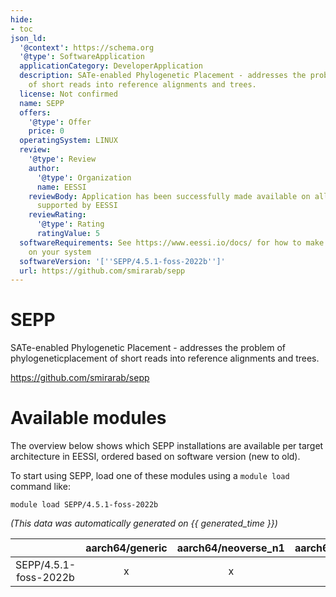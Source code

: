 ```yaml
---
hide:
- toc
json_ld:
  '@context': https://schema.org
  '@type': SoftwareApplication
  applicationCategory: DeveloperApplication
  description: SATe-enabled Phylogenetic Placement - addresses the problem of phylogeneticplacement
    of short reads into reference alignments and trees.
  license: Not confirmed
  name: SEPP
  offers:
    '@type': Offer
    price: 0
  operatingSystem: LINUX
  review:
    '@type': Review
    author:
      '@type': Organization
      name: EESSI
    reviewBody: Application has been successfully made available on all architectures
      supported by EESSI
    reviewRating:
      '@type': Rating
      ratingValue: 5
  softwareRequirements: See https://www.eessi.io/docs/ for how to make EESSI available
    on your system
  softwareVersion: '[''SEPP/4.5.1-foss-2022b'']'
  url: https://github.com/smirarab/sepp
---
```


SEPP
====


SATe-enabled Phylogenetic Placement - addresses the problem of phylogeneticplacement of short reads into reference alignments and trees.

https://github.com/smirarab/sepp
# Available modules


The overview below shows which SEPP installations are available per target architecture in EESSI, ordered based on software version (new to old).

To start using SEPP, load one of these modules using a `module load` command like:

```shell
module load SEPP/4.5.1-foss-2022b
```

*(This data was automatically generated on {{ generated_time }})*  

| |aarch64/generic|aarch64/neoverse_n1|aarch64/neoverse_v1|aarch64/nvidia/grace|x86_64/generic|x86_64/amd/zen2|x86_64/amd/zen3|x86_64/amd/zen4|x86_64/intel/haswell|x86_64/intel/sapphirerapids|x86_64/intel/skylake_avx512|
| :---: | :---: | :---: | :---: | :---: | :---: | :---: | :---: | :---: | :---: | :---: | :---: |
|SEPP/4.5.1-foss-2022b|x|x|x|x|x|x|x|x|x|x|x|
